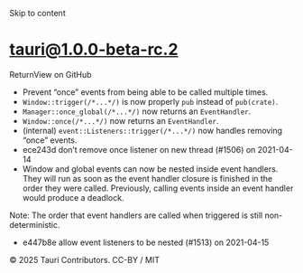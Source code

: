 Skip to content
# tauri@1.0.0-beta-rc.2
ReturnView on GitHub
  * Prevent “once” events from being able to be called multiple times.
  * `Window::trigger(/*...*/)` is now properly `pub` instead of `pub(crate)`.
  * `Manager::once_global(/*...*/)` now returns an `EventHandler`.
  * `Window::once(/*...*/)` now returns an `EventHandler`.
  * (internal) `event::Listeners::trigger(/*...*/)` now handles removing “once” events.
  * ece243d don’t remove once listener on new thread (#1506) on 2021-04-14
  * Window and global events can now be nested inside event handlers. They will run as soon as the event handler closure is finished in the order they were called. Previously, calling events inside an event handler would produce a deadlock.


Note: The order that event handlers are called when triggered is still non-deterministic.
  * e447b8e allow event listeners to be nested (#1513) on 2021-04-15


© 2025 Tauri Contributors. CC-BY / MIT
